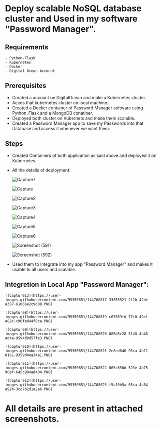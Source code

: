# Deploy scalable NoSQL database cluster and Used in my software "Password Manager".
  
  
## Requirements
    - Python-Flask
    - Kubernetes
    - Docker
    - Digital Ocean Account
     
## Prerequisites
  - Created a account on DigitalOcean and make a Kubernetes cluster.
  - Acces that kubernetes cluster on local machine.
  - Created a Docker container of Password Manager software using Python_Flask and a MongoDB conatiner.
  - Deployed both cluster on Kubernets and made them scalable.
  - Created a Password Manager app to save my Passwords into that Database and access it whenever we want them.
  
## Steps
  - Created Containers of both application as said above and deployed it on Kubernetes.
  - All the details of deployment:
    
    ![Capture7](https://user-images.githubusercontent.com/95350651/144708499-65715c9f-88e2-4247-b672-112957a80d9f.PNG)
    
    ![Capture](https://user-images.githubusercontent.com/95350651/144708501-69b99aeb-8031-4bc2-957c-d81549632608.PNG)
    
    ![Capture2](https://user-images.githubusercontent.com/95350651/144708502-5fe63596-8cd0-4783-b037-f0ec4b0af1f0.PNG)
    
    ![Capture3](https://user-images.githubusercontent.com/95350651/144708503-7bd68aba-c3f6-466e-aed7-655670e50aaf.PNG)
    
    ![Capture4](https://user-images.githubusercontent.com/95350651/144708505-8b056659-f855-4903-be9e-8fac08a1c261.PNG)
    
    ![Capture5](https://user-images.githubusercontent.com/95350651/144708506-1a48f507-0204-4a2d-b38b-d094bcde8698.PNG)
    
    ![Capture6](https://user-images.githubusercontent.com/95350651/144708507-5cf17ccc-7c2c-4765-928b-4b2497378385.PNG)
    
    ![Screenshot (591)](https://user-images.githubusercontent.com/95350651/144708514-21c46804-180b-49db-ba58-4df6a7de1d38.png)
    
    ![Screenshot (592)](https://user-images.githubusercontent.com/95350651/144708516-5ca82821-e494-4a80-930c-44edf51d14a9.png)
    

  - Used them to Integrate into my app "Password Manager" and makes it usable to all users and scalable.
## Integretion in Local App "Password Manager":

    ![Capture13](https://user-images.githubusercontent.com/95350651/144708617-33055521-2f2b-42de-a387-61066e2c9d88.PNG)

    ![Capture8](https://user-images.githubusercontent.com/95350651/144708619-c67809fd-77c0-49ef-a82c-c96fed44f8ca.PNG)

    ![Capture9](https://user-images.githubusercontent.com/95350651/144708620-086d8c28-5148-4b48-ad4a-9594d9d57fe3.PNG)

    ![Capture10](https://user-images.githubusercontent.com/95350651/144708621-2e8ed640-93ca-4b11-8161-9359d4ea34a1.PNG)

    ![Capture11](https://user-images.githubusercontent.com/95350651/144708622-865c656d-523e-4b75-90ef-645c904ad404.PNG)

    ![Capture12](https://user-images.githubusercontent.com/95350651/144708623-f5a10b5a-65ca-4c84-a92b-3cc7b2d1a2a6.PNG)


# All details are present in attached screenshots.

  
  
 
